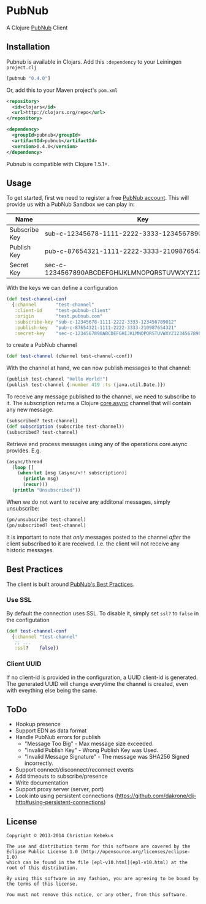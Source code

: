 # PubNub #

A Clojure [PubNub][pubnub] Client

## Installation ##

Pubnub is available in Clojars. Add this `:dependency` to your Leiningen
`project.clj`

```clojure
[pubnub "0.4.0"]
```

Or, add this to your Maven project's `pom.xml`

```xml
<repository>
  <id>clojars</id>
  <url>http://clojars.org/repo</url>
</repository>

<dependency>
  <groupId>pubnub</groupId>
  <artifactId>pubnub</artifactId>
  <version>0.4.0</version>
</dependency>
```

Pubnub is compatible with Clojure 1.5.1+.


## Usage ##

To get started, first we need to register a free [PubNub account][pubnub-account].
This will provide us with a PubNub Sandbox we can play in:


| Name          | Key                                                    |
|---------------|--------------------------------------------------------|
| Subscribe Key	| sub-c-12345678-1111-2222-3333-123456789012             |
| Publish Key   | pub-c-87654321-1111-2222-3333-210987654321             |
| Secret Key    | sec-c-1234567890ABCDEFGHIJKLMNOPQRSTUVWXYZ123456789012 |


With the keys we can define a configuration

```clojure
(def test-channel-conf
  {:channel       "test-channel"
   :client-id     "test-pubnub-client"
   :origin        "test.pubnub.com"
   :subscribe-key "sub-c-12345678-1111-2222-3333-123456789012"
   :publish-key   "pub-c-87654321-1111-2222-3333-210987654321"
   :secret-key    "sec-c-1234567890ABCDEFGHIJKLMNOPQRSTUVWXYZ123456789012"})
```

to create a PubNub channel

```clojure
(def test-channel (channel test-channel-conf))
```

With the channel at hand, we can now publish messages to that channel:

```clojure
(publish test-channel "Hello World!")
(publish test-channel {:number 419 :ts (java.util.Date.)})
```

To receive any message published to the channel, we need
to subscribe to it. The subscription returns a Clojure [core.async][core.async]
channel that will contain any new message.

```clojure
(subscribed? test-channel)
(def subscription (subscribe test-channel))
(subscribed? test-channel)
```

Retrieve and process messages using any of the operations
core.async provides. E.g.

```clojure
(async/thread
  (loop []
    (when-let [msg (async/<!! subscription)]
      (println msg)
      (recur)))
  (println "Unsubscribed"))
```

When we do not want to receive any additonal messages,
simply unsubscribe:

```clojure
(pn/unsubscribe test-channel)
(pn/subscribed? test-channel)
```

It is important to note that *only* messages posted to the channel
*after* the client subscribed to it are received. I.e. the client
will not receive any historic messages.


## Best Practices ##

The client is built around [PubNub's Best Practices][pubnub-best-practices].

### Use SSL ###

By default the connection uses SSL. To disable it, simply set `ssl?`
to `false` in the configutation

```clojure
(def test-channel-conf
  {:channel "test-channel"
   ;; ...
   :ssl?    false})
```

### Client UUID ###

If no client-id is provided in the configuration, a UUID client-id is
generated. The generated UUID will change everytime the channel is
created, even with eveything else being the same.


## ToDo ##

* Hookup presence
* Support EDN as data format
* Handle PubNub errors for publish
    * "Message Too Big" - Max message size exceeded.
    * "Invalid Publish Key" - Wrong Publish Key was Used.
    * "Invalid Message Signature" - The message was SHA256 Signed incorrectly.
* Support connect/disconnect/reconnect events
* Add timeouts to subscribe/presence
* Write documentation
* Support proxy server (server, port)
* Look into using persistent connections (https://github.com/dakrone/clj-http#using-persistent-connections)


## License ##

    Copyright © 2013-2014 Christian Kebekus

    The use and distribution terms for this software are covered by the
    Eclipse Public License 1.0 (http://opensource.org/licenses/eclipse-1.0)
    which can be found in the file [epl-v10.html](epl-v10.html) at the
    root of this distribution.

    By using this software in any fashion, you are agreeing to be bound by
    the terms of this license.

    You must not remove this notice, or any other, from this software.


[core.async]: http://github.com/clojure/core.async
[pubnub]: http://www.pubnub.com
[pubnub-account]: http://www.pubnub.com/account
[pubnub-best-practices]: http://bit.ly/GX6JFG
